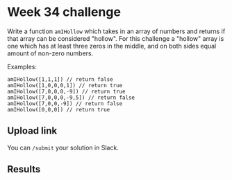 # Week 34 challenge

Write a function `amIHollow` which takes in an array of numbers and returns if that array can be considered "hollow". For this challenge a "hollow" array is one which has at least three zeros in the middle, and on both sides equal amount of non-zero numbers.


Examples:
```
amIHollow([1,1,1]) // return false
amIHollow([1,0,0,0,1]) // return true
amIHollow([7,0,0,0,-9]) // return true
amIHollow([7,0,0,0,-9,5]) // return false
amIHollow([7,0,0,-9]) // return false
amIHollow([0,0,0]) // return true
```


## Upload link

You can `/submit` your solution in Slack.

## Results


